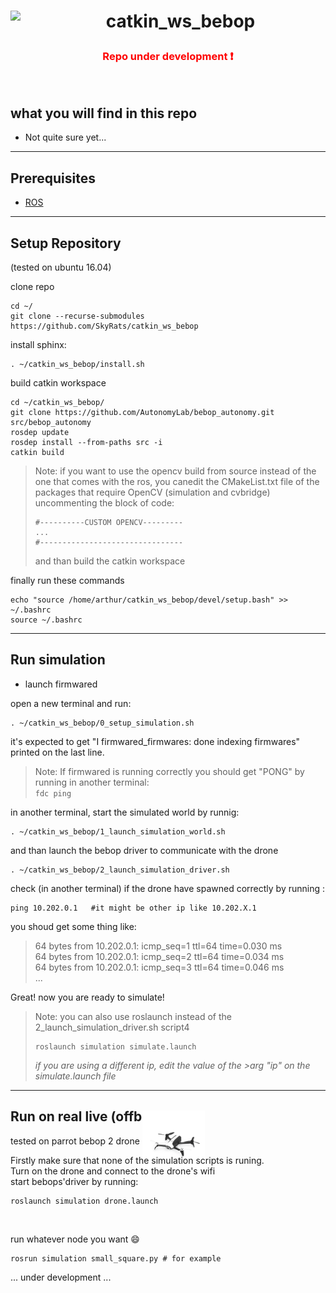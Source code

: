 # <img align="left" src="https://avatars1.githubusercontent.com/u/36579711?s=200&v=4" width="40" ><p align="center">catkin_ws_bebop</p>

### <p align="center"><div style="text-align:center;color:red"><bold >Repo under development</bold> :exclamation:</div></p>
<br>


## what you will find in this repo
* Not quite sure yet...

----
## Prerequisites
* [ROS](http://wiki.ros.org/kinetic/Installation/Ubuntu)


----
## Setup Repository 
(tested on ubuntu 16.04)


clone repo
```
cd ~/
git clone --recurse-submodules https://github.com/SkyRats/catkin_ws_bebop
```
install sphinx:
```
. ~/catkin_ws_bebop/install.sh
```

build catkin workspace
```
cd ~/catkin_ws_bebop/
git clone https://github.com/AutonomyLab/bebop_autonomy.git src/bebop_autonomy
rosdep update
rosdep install --from-paths src -i
catkin build
```
>Note: if you want to use the opencv build from source instead of the one that comes with the ros, you canedit the CMakeList.txt file of the packages that require OpenCV (simulation and cvbridge) uncommenting the block of code:
> ```
> #----------CUSTOM OPENCV--------- 
> ...
> #--------------------------------
> ```
> and than build the catkin workspace

finally run these commands
```
echo "source /home/arthur/catkin_ws_bebop/devel/setup.bash" >> ~/.bashrc
source ~/.bashrc
```

----
## Run simulation
* launch firmwared

open a new terminal and run:
```
. ~/catkin_ws_bebop/0_setup_simulation.sh
```
it's expected to get "I firmwared_firmwares: done indexing firmwares" printed on the last line.
>Note: If firmwared is running correctly you should get "PONG" by running in another terminal:<br>
>```fdc ping```

in another terminal, start the simulated world by runnig:
```
. ~/catkin_ws_bebop/1_launch_simulation_world.sh
```
and than launch the bebop driver to communicate with the drone
```
. ~/catkin_ws_bebop/2_launch_simulation_driver.sh
```
check (in another terminal) if the drone have spawned correctly by running :
```
ping 10.202.0.1   #it might be other ip like 10.202.X.1
```
you shoud get some thing like:
>64 bytes from 10.202.0.1: icmp_seq=1 ttl=64 time=0.030 ms<br>
64 bytes from 10.202.0.1: icmp_seq=2 ttl=64 time=0.034 ms<br>
64 bytes from 10.202.0.1: icmp_seq=3 ttl=64 time=0.046 ms<br>
...

Great! now you are ready to simulate!

>Note: you can also use roslaunch instead of the 2_launch_simulation_driver.sh script4
>```
>roslaunch simulation simulate.launch
>```
>*if you are using a different ip, edit the value of the >arg "ip" on the simulate.launch file*


----

## Run on real live (offboard)
tested on parrot bebop 2 drone  <img align="center" style="margin:-50px 0px -50px 0px;" src=".assets/parrot-bebop-2" width="100" >

Firstly make sure that none of the simulation scripts is runing.<br>
Turn on the drone and connect to the drone's wifi<br>
start bebops'driver by running:
```
roslaunch simulation drone.launch
```
<br>

run whatever node you want :smile: 
```
rosrun simulation small_square.py # for example
```
... under development ...


